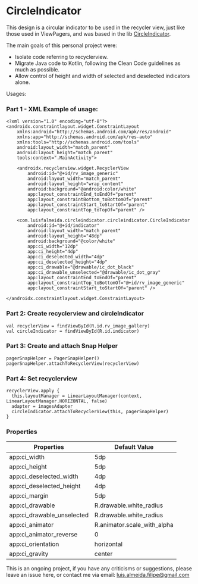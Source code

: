 # CircleIndicator

This design is a circular indicator to be used in the recycler view, 
just like those used in ViewPagers, and was based in the lib [CircleIndicator](https://github.com/ongakuer/CircleIndicator).

The main goals of this personal project were:
* Isolate code referring to recyclerview.
* Migrate Java code to Kotlin, following the Clean Code guidelines as much as possible.
* Allow control of height and width of selected and deselected indicators alone.

Usages:

### Part 1 - XML Example of usage: 

```
<?xml version="1.0" encoding="utf-8"?>
<androidx.constraintlayout.widget.ConstraintLayout
    xmlns:android="http://schemas.android.com/apk/res/android"
    xmlns:app="http://schemas.android.com/apk/res-auto"
    xmlns:tools="http://schemas.android.com/tools"
    android:layout_width="match_parent"
    android:layout_height="match_parent"
    tools:context=".MainActivity">

    <androidx.recyclerview.widget.RecyclerView
        android:id="@+id/rv_image_generic"
        android:layout_width="match_parent"
        android:layout_height="wrap_content"
        android:background="@android:color/white"
        app:layout_constraintEnd_toEndOf="parent"
        app:layout_constraintBottom_toBottomOf="parent"
        app:layout_constraintStart_toStartOf="parent"
        app:layout_constraintTop_toTopOf="parent" />

    <com.luisfalmeida.circleindicator.circleindicator.CircleIndicator
        android:id="@+id/indicator"
        android:layout_width="match_parent"
        android:layout_height="48dp"
        android:background="@color/white"
        app:ci_width="12dp"
        app:ci_height="4dp"
        app:ci_deselected_width="4dp"
        app:ci_deselected_height="4dp"
        app:ci_drawable="@drawable/ic_dot_black"
        app:ci_drawable_unselected="@drawable/ic_dot_gray"
        app:layout_constraintEnd_toEndOf="parent"
        app:layout_constraintTop_toBottomOf="@+id/rv_image_generic"
        app:layout_constraintStart_toStartOf="parent" />

</androidx.constraintlayout.widget.ConstraintLayout>
```

### Part 2: Create recyclerview and circleIndicator

```
val recyclerView = findViewById(R.id.rv_image_gallery)
val circleIndicator = findViewById(R.id.indicator)
```

### Part 3: Create and attach Snap Helper

```
pagerSnapHelper = PagerSnapHelper()
pagerSnapHelper.attachToRecyclerView(recyclerView)
```

### Part 4: Set recyclerview

```
recyclerView.apply {
  this.layoutManager = LinearLayoutManager(context, LinearLayoutManager.HORIZONTAL, false)
  adapter = imagesAdapter
  circleIndicator.attachToRecyclerView(this, pagerSnapHelper)
}
```

### Properties

| Properties | Default Value |
| ---------- | ------------- |
app:ci_width	| 5dp
app:ci_height	| 5dp
app:ci_deselected_width	| 4dp
app:ci_deselected_height	| 4dp
app:ci_margin	| 5dp
app:ci_drawable	| R.drawable.white_radius
app:ci_drawable_unselected |	R.drawable.white_radius
app:ci_animator |	R.animator.scale_with_alpha
app:ci_animator_reverse |	0
app:ci_orientation | horizontal
app:ci_gravity | center

This is an ongoing project, if you have any criticisms or suggestions, please leave an issue here, or contact me via email: luis.almeida.filipe@gmail.com


